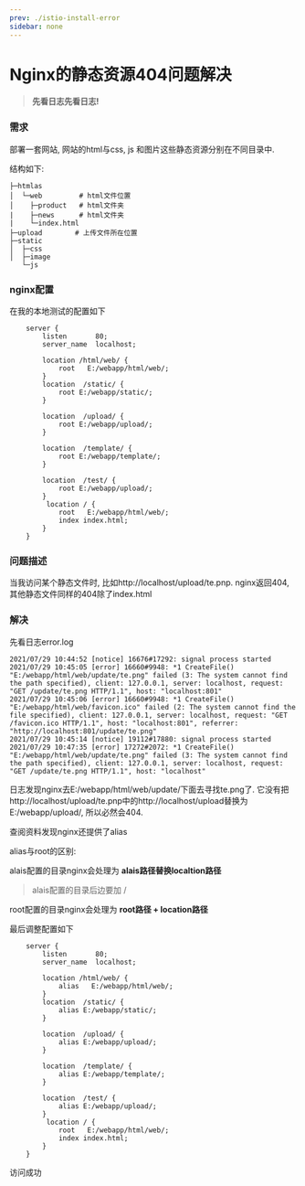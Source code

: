 ```yaml
---
prev: ./istio-install-error
sidebar: none
---
```


# Nginx的静态资源404问题解决

>  **先看日志先看日志!**

### 需求

部署一套网站, 网站的html与css, js 和图片这些静态资源分别在不同目录中.

结构如下:

```
├─htmlas
│  └─web         # html文件位置
│  	 ├─product	 # html文件夹
|    ├─news 	 # html文件夹
|    └─index.html
├─upload		# 上传文件所在位置
├─static		
│  ├─css		
│  ├─image		
   └─js         
```

### nginx配置

在我的本地测试的配置如下

```
    server {
        listen       80;
        server_name  localhost;
		
		location /html/web/ {
            root   E:/webapp/html/web/;
        }
		location  /static/ {
			root E:/webapp/static/;
		}
			
		location  /upload/ {
			root E:/webapp/upload/;
		}

		location  /template/ {
			root E:/webapp/template/;
		}

		location  /test/ {
			root E:/webapp/upload/;
		}
         location / {
            root   E:/webapp/html/web/;
            index index.html;
        }
    }
```

### 问题描述

当我访问某个静态文件时, 比如http://localhost/upload/te.pnp.   nginx返回404,  其他静态文件同样的404除了index.html

### 解决

先看日志error.log

```
2021/07/29 10:44:52 [notice] 16676#17292: signal process started
2021/07/29 10:45:05 [error] 16660#9948: *1 CreateFile() "E:/webapp/html/web/update/te.png" failed (3: The system cannot find the path specified), client: 127.0.0.1, server: localhost, request: "GET /update/te.png HTTP/1.1", host: "localhost:801"
2021/07/29 10:45:06 [error] 16660#9948: *1 CreateFile() "E:/webapp/html/web/favicon.ico" failed (2: The system cannot find the file specified), client: 127.0.0.1, server: localhost, request: "GET /favicon.ico HTTP/1.1", host: "localhost:801", referrer: "http://localhost:801/update/te.png"
2021/07/29 10:45:14 [notice] 19112#17880: signal process started
2021/07/29 10:47:35 [error] 17272#2072: *1 CreateFile() "E:/webapp/html/web/update/te.png" failed (3: The system cannot find the path specified), client: 127.0.0.1, server: localhost, request: "GET /update/te.png HTTP/1.1", host: "localhost"
```

日志发现nginx去E:/webapp/html/web/update/下面去寻找te.png了.  它没有把http://localhost/upload/te.pnp中的http://localhost/upload替换为E:/webapp/upload/,   所以必然会404.

查阅资料发现nginx还提供了alias

alias与root的区别:

alais配置的目录nginx会处理为   **alais路径替换localtion路径**

> alais配置的目录后边要加 /

root配置的目录nginx会处理为    **root路径 + location路径**

最后调整配置如下

```
    server {
        listen       80;
        server_name  localhost;
		
		location /html/web/ {
            alias   E:/webapp/html/web/;
        }
		location  /static/ {
			alias E:/webapp/static/;
		}
			
		location  /upload/ {
			alias E:/webapp/upload/;
		}

		location  /template/ {
			alias E:/webapp/template/;
		}

		location  /test/ {
			alias E:/webapp/upload/;
		}
         location / {
            root   E:/webapp/html/web/;
            index index.html;
        }
    }
```

访问成功
